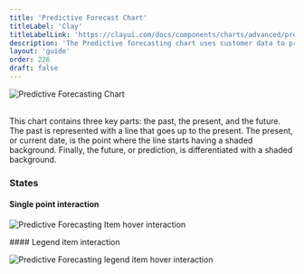 ```yaml
---
title: 'Predictive Forecast Chart'
titleLabel: 'Clay'
titleLabelLink: 'https://clayui.com/docs/components/charts/advanced/predictive-forecasting.html'
description: 'The Predictive forecasting chart uses customer data to predict future data with a declared margin of error.'
layout: 'guide'
order: 226
draft: false
---
```


![Predictive Forecasting Chart](/images/lexicon/ChartPredictiveForcDefault.jpg)
<br/>
<br/>

This chart contains three key parts: the past, the present, and the future. The past is represented with a line that goes up to the present. The present, or current date, is the point where the line starts having a shaded background. Finally, the future, or prediction, is differentiated with a shaded background.

### States

#### Single point interaction

![Predictive Forecasting Item hover interaction](/images/lexicon/ChartPredictiveForcItem.jpg)

#### Legend item interaction

![Predictive Forecasting legend item hover interaction](/images/lexicon/ChartPredictiveForcLegend.jpg)
